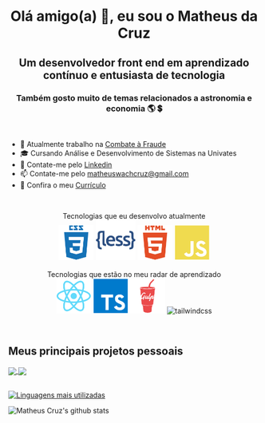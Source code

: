 <h1 align="center">Olá amigo(a) 👋, eu sou o Matheus da Cruz</h1>
<h2 align="center">Um desenvolvedor front end em aprendizado contínuo e entusiasta de tecnologia</h2>
<h3 align="center">Também gosto muito de temas relacionados a astronomia e economia 🌎 💲</h3>

<br>

- 🔭 Atualmente trabalho na [Combate à Fraude](https://github.com/combateafraude)
- 🎓 Cursando Análise e Desenvolvimento de Sistemas na Univates
- 💬 Contate-me pelo [Linkedin](https://www.linkedin.com/in/matheuscruzsoftwareengineer/)
- 📫 Contate-me pelo matheuswachcruz@gmail.com
- 📝 Confira o meu [Currículo](https://drive.google.com/file/d/1Kq898O_gyXZjnaFYpAIze-4RDWZSGNWy/view?usp=sharing)

<br>

<p align="center">
Tecnologias que eu desenvolvo atualmente
  <br>
<img src="https://github.com/devicons/devicon/blob/master/icons/css3/css3-plain-wordmark.svg" alt="css3" width="70" height="70"/>
<img src="https://github.com/devicons/devicon/blob/master/icons/less/less-plain-wordmark.svg" alt="less" width="80" height="80"/>
<img src="https://github.com/devicons/devicon/blob/master/icons/html5/html5-plain-wordmark.svg" alt="html5"  width="70" height="70"/>
<img src="https://github.com/devicons/devicon/blob/master/icons/javascript/javascript-plain.svg" alt="javascript" width="70" height="70"/>
  <br>
  <br>
  Tecnologias que estão no meu radar de aprendizado
  <br>
<img src="https://github.com/devicons/devicon/blob/master/icons/react/react-original.svg" alt="react" width="70" height="70"/>
<img src="https://github.com/devicons/devicon/blob/master/icons/typescript/typescript-original.svg" alt="typescript" width="70" height="70"/>
<img src="https://github.com/devicons/devicon/blob/master/icons/gulp/gulp-plain.svg" alt="typescript" width="70" height="70"/>
<img src="https://www.markusantonwolf.com/media/pages/blog/tailwind-css/265298487-1596675041/tailwind-css-logo.svg" alt="tailwindcss" width="70" height="70"/>
</p>

<br>

<h2 align="left">Meus principais projetos pessoais</h2>

<a href="https://github.com/mathwcruz/Adot.ME">
  <img align="center" src="https://github-readme-stats.vercel.app/api/pin/?username=mathwcruz&show_owner=true&repo=Adot.ME" />
</a>
<a href="https://github.com/mathwcruz/LyholeCap">
  <img align="center" src="https://github-readme-stats.vercel.app/api/pin/?username=mathwcruz&show_owner=true&repo=LyholeCap" />
</a>

<br>
<br>

[![Linguagens mais utilizadas](https://github-readme-stats.vercel.app/api/top-langs/?username=mathwcruz&langs_count=8)](https://github.com/anuraghazra/github-readme-stats)

![Matheus Cruz's github stats](https://github-readme-stats.vercel.app/api?username=mathwcruz&show_icons=true&theme=react)
